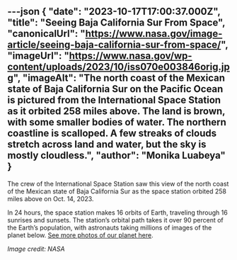 ---json
{
  "date": "2023-10-17T17:00:37.000Z",
  "title": "Seeing Baja California Sur From Space",
  "canonicalUrl": "https://www.nasa.gov/image-article/seeing-baja-california-sur-from-space/",
  "imageUrl": "https://www.nasa.gov/wp-content/uploads/2023/10/iss070e003846orig.jpg",
  "imageAlt": "The north coast of the Mexican state of Baja California Sur on the Pacific Ocean is pictured from the International Space Station as it orbited 258 miles above. The land is brown, with some smaller bodies of water. The northern coastline is scalloped. A few streaks of clouds stretch across land and water, but the sky is mostly cloudless.",
  "author": "Monika Luabeya"
}
---

The crew of the International Space Station saw this view of the north coast of the Mexican state of Baja California Sur as the space station orbited 258 miles above on Oct. 14, 2023.

In 24 hours, the space station makes 16 orbits of Earth, traveling through 16 sunrises and sunsets. The station’s orbital path takes it over 90 percent of the Earth’s population, with astronauts taking millions of images of the planet below. [See more photos of our planet here](https://eol.jsc.nasa.gov/).

_Image credit: NASA_
